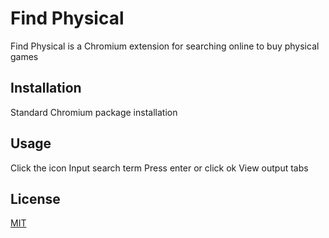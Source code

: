 # Find Physical

Find Physical is a Chromium extension for searching online to buy physical games

## Installation

Standard Chromium package installation

## Usage

Click the icon
Input search term
Press enter or click ok
View output tabs

## License
[MIT](https://opensource.org/licenses/MIT)